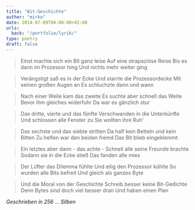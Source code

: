```yaml
---
title: "Bit-Geschichte"
author: "mirko"
date: 2014-07-09T00:00:00+02:00
urls:
  back: "/portfolio/lyrik/"
type: poetry
draft: false
---
```


> Einst machte sich ein Bit ganz leise
> Auf eine strapaziöse Reise
> Bis es dann im Prozessor hing
> Und nichts mehr weiter ging

> Verängstigt saß es in der Ecke
> Und starrte die Prozessordecke
> Mit seinen großen Augen an
> Es schluchzte dann und wann

> Nach einer Weile kam das zweite
> Es suchte aber schnell das Weite
> Bevor ihm gleiches widerfuhr
> Da war es gänzlich stur

> Das dritte, vierte und das fünfte
> Verschwanden in die Unterkünfte
> Und schlossen alle Fenster zu
> Sie wollten ihre Ruh'

> Das sechste und das siebte stritten
> Da half kein Betteln und kein Bitten
> Zu helfen war den beiden fremd
> Das Bit blieb eingeklemmt

> Ein letztes aber dann - das achte -
> Schnell alle seine Freunde brachte
> Sodann sie in die Ecke stieß
> Das fanden alle mies

> Der Lüfter das Dilemma fühlte
> Und eilig den Prozessor kühlte
> So wurden alle Bits befreit
> Und gleich als ganzes Byte

> Und die Moral von der Geschichte
> Schreib besser keine Bit-Gedichte
> Denn Bytes sind doch viel besser dran
> Und haben einen Plan

*Geschrieben in 256 ... Silben*